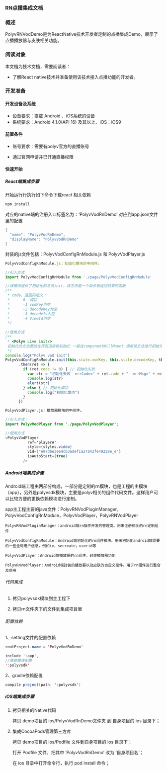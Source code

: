 ### RN点播集成文档

### 概述

PolyvRNVodDemo是为ReactNative技术开发者定制的点播集成Demo，展示了点播播放器与皮肤相关功能。

### 阅读对象

本文档为技术文档，需要阅读者：

- 了解React native技术并准备使用该技术接入点播功能的开发者。

### 开发准备

#### 开发设备及系统

- 设备要求：搭载 Android 、iOS系统的设备
- 系统要求：Android 4.1.0(API 16) 及其以上、iOS：iOS9

#### 前置条件

- 账号要求：需要有polyv官方的直播账号

- 通过官网申请并已开通直播权限


#### 快速开始

#####   React端集成步骤

开始运行行执行如下命令下载react 相关依赖

```js
npm install
```

对应的native端的注册入口标签名为：‘PolyvVodRnDemo’   对应到app.json文件里的配置

```java
{
  "name": "PolyvVodRnDemo",
  "displayName": "PolyvVodRnDemo"
}
```

封装的js文件包括：PolyvVodConfigRnModule.js 和 PolyvVodPlayer.js

```javascript
PolyvVodConfigRnModule.js：初始化模块的中间件。

//引入方式
import PolyvVodConfigRnModule from './page/PolyvVodConfigRnModule'

//该模块提供了初始化的方法init，该方法是一个异步有返回结果的函数
/**
 * code，返回码定义：
 *      0  成功
 *      -1 vodKey为空
 *      -2 decodeKey为空
 *      -3 decodeIv为空
 *      -4 ViewId为空
 */
 
//使用方式
/**
 * <Polyv Live init/>
 初始化的方法要放在界面渲染前初始化 一般在componentWillMount 调用该方法进行初始化
 */
console.log("Polyv vod init")
PolyvVodConfigRnModule.init(this.state.vodKey, this.state.decodeKey, this.state.decodeIv, this.state.viewerId, this.state.nickName)
      .then(ret => {
        if (ret.code != 0) { // 初始化失败
          var str = "初始化失败  errCode=" + ret.code + "  errMsg=" + ret.message
          console.log(str)
          alert(str)
        } else { // 初始化成功
          console.log("初始化成功")
        }
      })
```

```java
PolyvVodPlayer.js：播放器模块的中间件。

//引入方式：
import PolyvVodPlayer from './page/PolyvVodPlayer';

//使用方式
<PolyvVodPlayer
          ref='playerA'
          style={styles.video}
          vid={"e97dbe3e64cb3adef1a27a42fe49228e_e"}
          isAutoStart={true}
        />
```

#####    Android端集成步骤

Android端工程由两部分构成，一部分是定制的rn模块，也是工程的主模块（app），另外是polyvsdk模块，主要是polyv相关的组件代码文件。这样用户可以比较方便的更换依赖模块进行定制。

app主工程主要的java文件：PolyvRNVodPluginManager，PolyvVodConfigRnModule，PolyvVodPlayer，PolyvRNVodPlayer

```
PolyvRNVodPluginManager：android端rn插件开发的管理类。用来注册相关的rn定制组件
```

```
PolyvVodConfigRnModule：Android端初始化的rn组件模块。用来初始化android端需要的一些全局用户信息，例如iv，secreate，userid等
```

```
PolyvVodPlayer：Android端播放器的rn组件。封装播放器功能
```

```
PolyvRNVodPlayer：Android端封装的播放器以及皮肤的自定义控件。用于rn组件进行整合及使用
```

######  代码集成

1. 拷贝polyvsdk模块到主工程下

2. 拷贝rn文件夹下的文件到集成项目里

######  配置依赖

1、setting文件的配置依赖

```java
rootProject.name = 'PolyvVodRnDemo'

include ':app', 
//依赖模块配置
':polyvsdk'
```

2、gradle依赖配置

```java
compile project(path: ':polyvsdk')
```



#####   iOS端集成步骤

1. 拷贝相关的Native代码

   拷贝 demo项目的 ios/PolyvVodRnDemo文件夹 到 自身项目的 ios 目录下；

2. 集成CocoaPods管理第三方库

   拷贝 demo项目的 ios/Podfile 文件到自身项目的 ios 目录下；

   打开 Podfile 文件，把其中 ‘PolyvVodRnDemo’ 改为 ‘自身项目名’；

   在 ios 目录中打开命令行，执行 pod install 命令；
